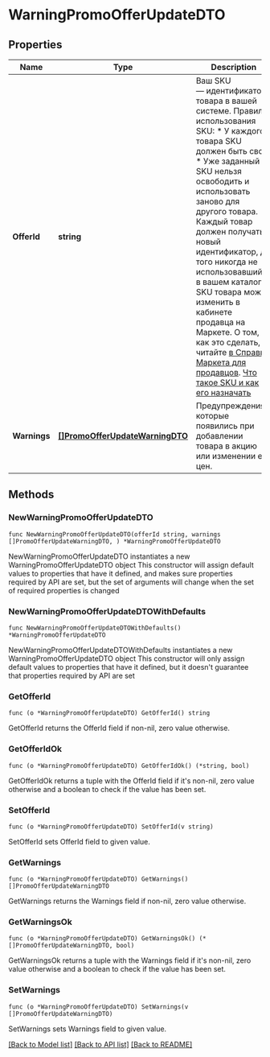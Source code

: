 # WarningPromoOfferUpdateDTO

## Properties

Name | Type | Description | Notes
------------ | ------------- | ------------- | -------------
**OfferId** | **string** | Ваш SKU — идентификатор товара в вашей системе.  Правила использования SKU:  * У каждого товара SKU должен быть свой.  * Уже заданный SKU нельзя освободить и использовать заново для другого товара. Каждый товар должен получать новый идентификатор, до того никогда не использовавшийся в вашем каталоге.  SKU товара можно изменить в кабинете продавца на Маркете. О том, как это сделать, читайте [в Справке Маркета для продавцов](https://yandex.ru/support2/marketplace/ru/assortment/operations/edit-sku).  [Что такое SKU и как его назначать](https://yandex.ru/support/marketplace/assortment/add/index.html#fields)  | 
**Warnings** | [**[]PromoOfferUpdateWarningDTO**](PromoOfferUpdateWarningDTO.md) | Предупреждения, которые появились при добавлении товара в акцию или изменении его цен. | 

## Methods

### NewWarningPromoOfferUpdateDTO

`func NewWarningPromoOfferUpdateDTO(offerId string, warnings []PromoOfferUpdateWarningDTO, ) *WarningPromoOfferUpdateDTO`

NewWarningPromoOfferUpdateDTO instantiates a new WarningPromoOfferUpdateDTO object
This constructor will assign default values to properties that have it defined,
and makes sure properties required by API are set, but the set of arguments
will change when the set of required properties is changed

### NewWarningPromoOfferUpdateDTOWithDefaults

`func NewWarningPromoOfferUpdateDTOWithDefaults() *WarningPromoOfferUpdateDTO`

NewWarningPromoOfferUpdateDTOWithDefaults instantiates a new WarningPromoOfferUpdateDTO object
This constructor will only assign default values to properties that have it defined,
but it doesn't guarantee that properties required by API are set

### GetOfferId

`func (o *WarningPromoOfferUpdateDTO) GetOfferId() string`

GetOfferId returns the OfferId field if non-nil, zero value otherwise.

### GetOfferIdOk

`func (o *WarningPromoOfferUpdateDTO) GetOfferIdOk() (*string, bool)`

GetOfferIdOk returns a tuple with the OfferId field if it's non-nil, zero value otherwise
and a boolean to check if the value has been set.

### SetOfferId

`func (o *WarningPromoOfferUpdateDTO) SetOfferId(v string)`

SetOfferId sets OfferId field to given value.


### GetWarnings

`func (o *WarningPromoOfferUpdateDTO) GetWarnings() []PromoOfferUpdateWarningDTO`

GetWarnings returns the Warnings field if non-nil, zero value otherwise.

### GetWarningsOk

`func (o *WarningPromoOfferUpdateDTO) GetWarningsOk() (*[]PromoOfferUpdateWarningDTO, bool)`

GetWarningsOk returns a tuple with the Warnings field if it's non-nil, zero value otherwise
and a boolean to check if the value has been set.

### SetWarnings

`func (o *WarningPromoOfferUpdateDTO) SetWarnings(v []PromoOfferUpdateWarningDTO)`

SetWarnings sets Warnings field to given value.



[[Back to Model list]](../README.md#documentation-for-models) [[Back to API list]](../README.md#documentation-for-api-endpoints) [[Back to README]](../README.md)


